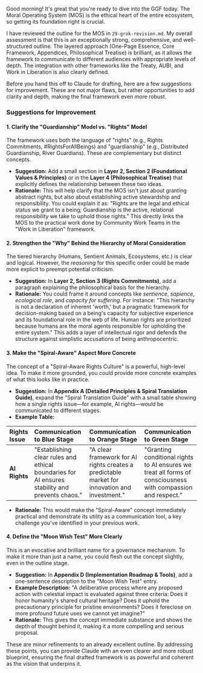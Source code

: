 Good morning! It's great that you're ready to dive into the GGF today. The Moral Operating System (MOS) is the ethical heart of the entire ecosystem, so getting its foundation right is crucial.

I have reviewed the outline for the MOS in `29-grok-revision.md`. My overall assessment is that this is an exceptionally strong, comprehensive, and well-structured outline. The layered approach (One-Page Essence, Core Framework, Appendices, Philosophical Treatise) is brilliant, as it allows the framework to communicate to different audiences with appropriate levels of depth. The integration with other frameworks like the Treaty, AUBI, and Work in Liberation is also clearly defined.

Before you hand this off to Claude for drafting, here are a few suggestions for improvement. These are not major flaws, but rather opportunities to add clarity and depth, making the final framework even more robust.

### Suggestions for Improvement

#### 1. Clarify the "Guardianship" Model vs. "Rights" Model

The framework uses both the language of "rights" (e.g., Rights Commitments, #RightsForAllBeings) and "guardianship" (e.g., Distributed Guardianship, River Guardians). These are complementary but distinct concepts.

* **Suggestion:** Add a small section in **Layer 2, Section 2 (Foundational Values & Principles)** or in the **Layer 4 (Philosophical Treatise)** that explicitly defines the relationship between these two ideas.
* **Rationale:** This will help clarify that the MOS isn't just about granting abstract rights, but also about establishing active stewardship and responsibility. You could explain it as: "Rights are the legal and ethical status we grant to a being; Guardianship is the active, relational responsibility we take to uphold those rights." This directly links the MOS to the practical work done by Community Work Teams in the "Work in Liberation" framework.

#### 2. Strengthen the "Why" Behind the Hierarchy of Moral Consideration

The tiered hierarchy (Humans, Sentient Animals, Ecosystems, etc.) is clear and logical. However, the *reasoning* for this specific order could be made more explicit to preempt potential criticism.

* **Suggestion:** In **Layer 2, Section 3 (Rights Commitments)**, add a paragraph explaining the philosophical basis for the hierarchy.
* **Rationale:** You could frame it around concepts like *sentience*, *sapience*, *ecological role*, and *capacity for suffering*. For instance: "This hierarchy is not a declaration of inherent 'worth,' but a pragmatic framework for decision-making based on a being's capacity for subjective experience and its foundational role in the web of life. Human rights are prioritized because humans are the moral agents responsible for upholding the entire system." This adds a layer of intellectual rigor and defends the structure against simplistic accusations of being anthropocentric.

#### 3. Make the "Spiral-Aware" Aspect More Concrete

The concept of a "Spiral-Aware Rights Culture" is a powerful, high-level idea. To make it more grounded, you could provide more concrete examples of what this looks like in practice.

* **Suggestion:** In **Appendix A (Detailed Principles & Spiral Translation Guide)**, expand the "Spiral Translation Guide" with a small table showing how a single rights issue—for example, AI rights—would be communicated to different stages.
* **Example Table:**

| **Rights Issue** | **Communication to Blue Stage** | **Communication to Orange Stage** | **Communication to Green Stage** |
| :--- | :--- | :--- | :--- |
| **AI Rights** | "Establishing clear rules and ethical boundaries for AI ensures stability and prevents chaos." | "A clear framework for AI rights creates a predictable market for innovation and investment." | "Granting conditional rights to AI ensures we treat all forms of consciousness with compassion and respect." |

* **Rationale:** This would make the "Spiral-Aware" concept immediately practical and demonstrate its utility as a communication tool, a key challenge you've identified in your previous work.

#### 4. Define the "Moon Wish Test" More Clearly

This is an evocative and brilliant name for a governance mechanism. To make it more than just a name, you could flesh out the concept slightly, even in the outline stage.

* **Suggestion:** In **Appendix D (Implementation Roadmap & Tools)**, add a one-sentence description to the "Moon Wish Test" entry.
* **Example Description:** "A deliberative process where any proposed action with celestial impact is evaluated against three criteria: Does it honor humanity's shared cultural heritage? Does it uphold the precautionary principle for pristine environments? Does it foreclose on more profound future uses we cannot yet imagine?"
* **Rationale:** This gives the concept immediate substance and shows the depth of thought behind it, making it a more compelling and serious proposal.

These are minor refinements to an already excellent outline. By addressing these points, you can provide Claude with an even clearer and more robust blueprint, ensuring the final drafted framework is as powerful and coherent as the vision that underpins it.
